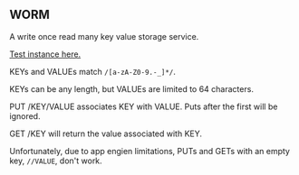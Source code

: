 WORM
----

A write once read many key value storage service.

[Test instance here.](http://rodarmor-worm.appspot.com)

KEYs and VALUEs match `/[a-zA-Z0-9.-_]*/`.

KEYs can be any length, but VALUEs are limited to 64 characters.

PUT /KEY/VALUE associates KEY with VALUE. Puts after the first will be ignored.

GET /KEY will return the value associated with KEY.

Unfortunately, due to app engien limitations, PUTs and GETs with an empty key, `//VALUE`, don't work.
